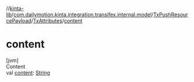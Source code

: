 //[kinta-lib](../../../../index.md)/[com.dailymotion.kinta.integration.transifex.internal.model](../../index.md)/[TxPushResourcePayload](../index.md)/[TxAttributes](index.md)/[content](content.md)



# content  
[jvm]  
Content  
val [content](content.md): [String](https://kotlinlang.org/api/latest/jvm/stdlib/kotlin/-string/index.html)  



